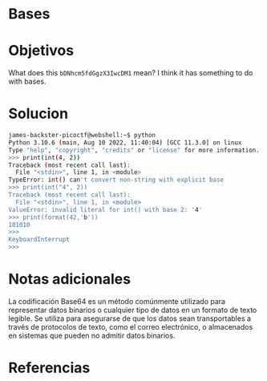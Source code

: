 #  Bases
# Objetivos
What does this `bDNhcm5fdGgzX3IwcDM1` mean? I think it has something to do with bases.

# Solucion
```bash
james-backster-picoctf@webshell:~$ python
Python 3.10.6 (main, Aug 10 2022, 11:40:04) [GCC 11.3.0] on linux
Type "help", "copyright", "credits" or "license" for more information.
>>> print(int(4, 2))
Traceback (most recent call last):
  File "<stdin>", line 1, in <module>
TypeError: int() can't convert non-string with explicit base
>>> print(int("4", 2))
Traceback (most recent call last):
  File "<stdin>", line 1, in <module>
ValueError: invalid literal for int() with base 2: '4'
>>> print(format(42,'b'))
101010
>>> 
KeyboardInterrupt
>>> 
```

# Notas adicionales
La codificación Base64 es un método comúnmente utilizado para representar datos binarios o cualquier tipo de datos en un formato de texto legible. Se utiliza para asegurarse de que los datos sean transportables a través de protocolos de texto, como el correo electrónico, o almacenados en sistemas que pueden no admitir datos binarios.

# Referencias
